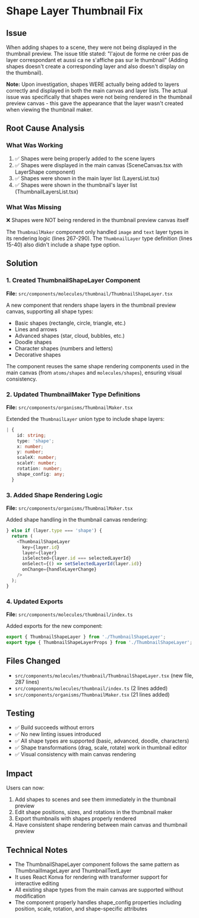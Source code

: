 # Shape Layer Thumbnail Fix

## Issue
When adding shapes to a scene, they were not being displayed in the thumbnail preview. The issue title stated: "l'ajout de forme ne créer pas de layer correspondant et aussi ca ne s'affiche pas sur le thumbnail" (Adding shapes doesn't create a corresponding layer and also doesn't display on the thumbnail).

**Note:** Upon investigation, shapes WERE actually being added to layers correctly and displayed in both the main canvas and layer lists. The actual issue was specifically that shapes were not being rendered in the thumbnail preview canvas - this gave the appearance that the layer wasn't created when viewing the thumbnail maker.

## Root Cause Analysis

### What Was Working
1. ✅ Shapes were being properly added to the scene layers
2. ✅ Shapes were displayed in the main canvas (SceneCanvas.tsx with LayerShape component)
3. ✅ Shapes were shown in the main layer list (LayersList.tsx)
4. ✅ Shapes were shown in the thumbnail's layer list (ThumbnailLayersList.tsx)

### What Was Missing
❌ Shapes were NOT being rendered in the thumbnail preview canvas itself

The `ThumbnailMaker` component only handled `image` and `text` layer types in its rendering logic (lines 267-290). The `ThumbnailLayer` type definition (lines 15-40) also didn't include a shape type option.

## Solution

### 1. Created ThumbnailShapeLayer Component
**File:** `src/components/molecules/thumbnail/ThumbnailShapeLayer.tsx`

A new component that renders shape layers in the thumbnail preview canvas, supporting all shape types:
- Basic shapes (rectangle, circle, triangle, etc.)
- Lines and arrows
- Advanced shapes (star, cloud, bubbles, etc.)
- Doodle shapes
- Character shapes (numbers and letters)
- Decorative shapes

The component reuses the same shape rendering components used in the main canvas (from `atoms/shapes` and `molecules/shapes`), ensuring visual consistency.

### 2. Updated ThumbnailMaker Type Definitions
**File:** `src/components/organisms/ThumbnailMaker.tsx`

Extended the `ThumbnailLayer` union type to include shape layers:
```typescript
| {
    id: string;
    type: 'shape';
    x: number;
    y: number;
    scaleX: number;
    scaleY: number;
    rotation: number;
    shape_config: any;
  }
```

### 3. Added Shape Rendering Logic
**File:** `src/components/organisms/ThumbnailMaker.tsx`

Added shape handling in the thumbnail canvas rendering:
```typescript
} else if (layer.type === 'shape') {
  return (
    <ThumbnailShapeLayer
      key={layer.id}
      layer={layer}
      isSelected={layer.id === selectedLayerId}
      onSelect={() => setSelectedLayerId(layer.id)}
      onChange={handleLayerChange}
    />
  );
}
```

### 4. Updated Exports
**File:** `src/components/molecules/thumbnail/index.ts`

Added exports for the new component:
```typescript
export { ThumbnailShapeLayer } from './ThumbnailShapeLayer';
export type { ThumbnailShapeLayerProps } from './ThumbnailShapeLayer';
```

## Files Changed
- `src/components/molecules/thumbnail/ThumbnailShapeLayer.tsx` (new file, 287 lines)
- `src/components/molecules/thumbnail/index.ts` (2 lines added)
- `src/components/organisms/ThumbnailMaker.tsx` (21 lines added)

## Testing
- ✅ Build succeeds without errors
- ✅ No new linting issues introduced
- ✅ All shape types are supported (basic, advanced, doodle, characters)
- ✅ Shape transformations (drag, scale, rotate) work in thumbnail editor
- ✅ Visual consistency with main canvas rendering

## Impact
Users can now:
1. Add shapes to scenes and see them immediately in the thumbnail preview
2. Edit shape positions, sizes, and rotations in the thumbnail maker
3. Export thumbnails with shapes properly rendered
4. Have consistent shape rendering between main canvas and thumbnail preview

## Technical Notes
- The ThumbnailShapeLayer component follows the same pattern as ThumbnailImageLayer and ThumbnailTextLayer
- It uses React Konva for rendering with transformer support for interactive editing
- All existing shape types from the main canvas are supported without modification
- The component properly handles shape_config properties including position, scale, rotation, and shape-specific attributes
